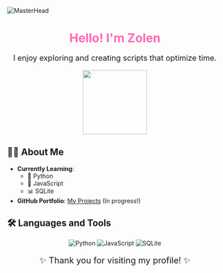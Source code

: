 ![MasterHead](https://media.discordapp.net/attachments/1187007151357562922/1297976272198045747/360_F_591976463_KMZyV6obpsrN2bJJJkYW0bzoH2XxLTlA.jpg?ex=6717e21a&is=6716909a&hm=0d7c3585a5719225be61486d434bfd552162416911d3dfa8ca46d4833825ed46&=&format=webp)

<div align="center">
  <h1 style="color: #FF69B4;">Hello! I'm Zolen </h1>
  <p style="font-size: 18px;">I enjoy exploring and creating scripts that optimize time.</p>
  <img src="" width="150" />
</div>

## 👨‍💻 About Me
- **Currently Learning**:
  - 🐍 Python
  - 📜 JavaScript
  - 📊 SQLite
- **GitHub Portfolio**: [My Projects](https://github.com/zolentharis) (In progress!)

## 🛠️ Languages and Tools
<p align="center">
  <img src="https://img.shields.io/badge/Python-3776AB?style=flat&logo=python&logoColor=white" alt="Python" />
  <img src="https://img.shields.io/badge/JavaScript-F7DF1E?style=flat&logo=javascript&logoColor=black" alt="JavaScript" />
  <img src="https://img.shields.io/badge/SQLite-003B57?style=flat&logo=sqlite&logoColor=white" alt="SQLite" />
</p>

<p align="center" style="font-size: 20px;">✨ Thank you for visiting my profile! ✨</p>
